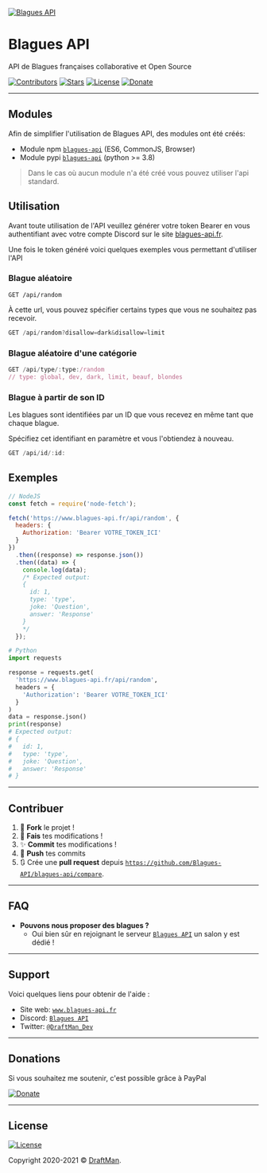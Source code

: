 [![Blagues API](https://raw.githubusercontent.com/Blagues-API/api/master/src/public/logo.png)](http://www.blagues-api.fr)

# Blagues API

API de Blagues françaises collaborative et Open Source

[![Contributors](https://img.shields.io/github/contributors/Blagues-API/api.svg?style=for-the-badge)](https://github.com/Blagues-API/api/graphs/contributors)
[![Stars](https://img.shields.io/github/stars/Blagues-API/api.svg?style=for-the-badge)](https://github.com/Blagues-API/api/stargazers)
[![License](https://img.shields.io/github/license/Blagues-API/api?style=for-the-badge)](https://github.com/Blagues-API/api/blob/master/LICENCE)
[![Donate](https://img.shields.io/badge/Donate-PayPal-blue.svg?style=for-the-badge)](https://www.paypal.me/draftproducts)

---

## Modules

Afin de simplifier l'utilisation de Blagues API, des modules ont été créés:

- Module npm [`blagues-api`](https://www.npmjs.com/package/blagues-api) (ES6,
  CommonJS, Browser)
- Module pypi [`blagues-api`](https://pypi.org/project/blagues-api) (python >=
  3.8)

> Dans le cas où aucun module n'a été créé vous pouvez utiliser l'api standard.

## Utilisation

Avant toute utilisation de l'API veuillez générer votre token Bearer en vous
authentifiant avec votre compte Discord sur le site
[blagues-api.fr](https://www.blagues-api.fr).

Une fois le token généré voici quelques exemples vous permettant d'utiliser
l'API

### Blague aléatoire

```
GET /api/random
```

À cette url, vous pouvez spécifier certains types que vous ne souhaitez pas
recevoir.

```js
GET /api/random?disallow=dark&disallow=limit
```

### Blague aléatoire d'une catégorie

```js
GET /api/type/:type:/random
// type: global, dev, dark, limit, beauf, blondes
```

### Blague à partir de son ID

Les blagues sont identifiées par un ID que vous recevez en même tant que chaque
blague.

Spécifiez cet identifiant en paramètre et vous l'obtiendez à nouveau.

```js
GET /api/id/:id:
```

## Exemples

```javascript
// NodeJS
const fetch = require('node-fetch');

fetch('https://www.blagues-api.fr/api/random', {
  headers: {
    Authorization: 'Bearer VOTRE_TOKEN_ICI'
  }
})
  .then((response) => response.json())
  .then((data) => {
    console.log(data);
    /* Expected output:
    { 
      id: 1, 
      type: 'type', 
      joke: 'Question', 
      answer: 'Response' 
    }
    */
  });
```

```py
# Python
import requests

response = requests.get(
  'https://www.blagues-api.fr/api/random',
  headers = {
    'Authorization': 'Bearer VOTRE_TOKEN_ICI'
  }
)
data = response.json()
print(response)
# Expected output:
# {
#   id: 1,
#   type: 'type',
#   joke: 'Question',
#   answer: 'Response'
# }
```

---

## Contribuer

1. 🍴 **Fork** le projet !
1. 🔨 **Fais** tes modifications !
1. ✨ **Commit** tes modifications !
1. 🚀 **Push** tes commits
1. 🔃 Crée une **pull request** depuis
   <a href="https://github.com/Blagues-API/blagues-api/compare" target="_blank">`https://github.com/Blagues-API/blagues-api/compare`</a>.

---

## FAQ

- **Pouvons nous proposer des blagues ?**
  - Oui bien sûr en rejoignant le serveur
    <a href="https://discord.gg/PPNpVaF" target="_blank">`Blagues API`</a> un
    salon y est dédié !

---

## Support

Voici quelques liens pour obtenir de l'aide :

- Site web:
  <a href="https://www.blagues-api.fr" target="_blank">`www.blagues-api.fr`</a>
- Discord:
  <a href="https://discord.gg/PPNpVaF" target="_blank">`Blagues API`</a>
- Twitter:
  <a href="http://twitter.com/DraftMan_Dev" target="_blank">`@DraftMan_Dev`</a>

---

## Donations

Si vous souhaitez me soutenir, c'est possible grâce à PayPal

[![Donate](https://img.shields.io/badge/Donate-PayPal-blue.svg?style=for-the-badge)](https://www.paypal.me/draftproducts)

---

## License

[![License](https://img.shields.io/github/license/Blagues-API/api?style=for-the-badge)](https://github.com/Blagues-API/api/blob/master/LICENCE)

Copyright 2020-2021 ©
<a href="https://www.draftman.fr" target="_blank">DraftMan</a>.
